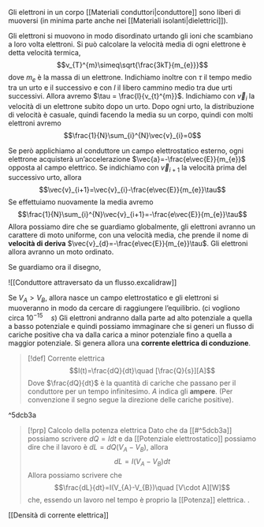 Gli elettroni in un corpo [[Materiali conduttori|conduttore]] sono liberi di muoversi (in minima parte anche nei [[Materiali isolanti|dielettrici]]).

Gli elettroni si muovono in modo disordinato urtando gli ioni che scambiano a loro volta elettroni.
Si può calcolare la velocità media di ogni elettrone è detta velocità termica,
$$v_{T}^{m}\simeq\sqrt{\frac{3kT}{m_{e}}}$$
dove $m_{e}$ è la massa di un elettrone.
Indichiamo inoltre con $\tau$ il tempo medio tra un urto e il successivo e con $l$ il libero cammino medio tra due urti successivi. Allora avremo $\tau = \frac{l}{v_{t}^{m}}$.
Indichiamo con $\vec{v}_{i}$ la velocità di un elettrone subito dopo un urto.
Dopo ogni urto, la distribuzione di velocità è casuale, quindi facendo la media su un corpo, quindi con molti elettroni avremo
$$\frac{1}{N}\sum_{i}^{N}\vec{v}_{i}=0$$

Se però applichiamo al conduttore un campo elettrostatico esterno, ogni elettrone acquisterà un’accelerazione $\vec{a}=-\frac{e\vec{E}}{m_{e}}$ opposta al campo elettrico.
Se indichiamo con $\vec{v}_{i+1}$ la velocità prima del successivo urto, allora
$$\vec{v}_{i+1}=\vec{v}_{i}-\frac{e\vec{E}}{m_{e}}\tau$$
Se effettuiamo nuovamente la media avremo
$$\frac{1}{N}\sum_{i}^{N}\vec{v}_{i+1}=-\frac{e\vec{E}}{m_{e}}\tau$$
Allora possiamo dire che se guardiamo globalmente, gli elettroni avranno un carattere di moto uniforme, con una velocità media, che prende il nome di **velocità di deriva** $\vec{v}_{d}=-\frac{e\vec{E}}{m_{e}}\tau$.
Gli elettroni allora avranno un moto ordinato.

Se  guardiamo ora il disegno,

![[Conduttore attraversato da un flusso.excalidraw]]

Se $V_{A}>V_{B}$, allora nasce un campo elettrostatico e gli elettroni si muoveranno in modo da cercare di raggiungere l’equilibrio. (ci vogliono circa $10^{-15}\quad s$) Gli elettroni andranno dalla parte ad alto potenziale a quella a basso potenziale e quindi possiamo immaginare che si generi un flusso di cariche positive cha va dalla carica a minor potenziale fino a quella a maggior potenziale.
Si genera allora una **corrente elettrica di conduzione**.

>[!def] Corrente elettrica
>$$I(t)=\frac{dQ}{dt}\quad [\frac{Q}{s}][A]$$
>Dove $\frac{dQ}{dt}$ è la quantità di cariche che passano per il conduttore per un tempo infinitesimo.
>$A$ indica gli **ampere**.
>(Per convenzione il segno segue la direzione delle cariche positive).

^5dcb3a

> [!prp] Calcolo della potenza elettrica
> Dato che da [[#^5dcb3a]] possiamo scrivere $dQ=Idt$ e da [[Potenziale elettrostatico]] possiamo dire che il lavoro è $dL=dQ(V_A -V_{B})$, allora
>$$dL=I(V_{A}-V_{B})dt$$
>Allora possiamo scrivere che $$\frac{dL}{dt}=I(V_{A}-V_{B})\quad [V\cdot A][W]$$ che, essendo un lavoro nel tempo è proprio la [[Potenza]] elettrica.
. 

[[Densità di corrente elettrica]]
